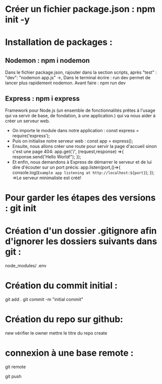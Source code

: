 # Créer un fichier package.json : npm init -y

# Installation  de packages : 

## Nodemon : npm i nodemon
Dans le fichier package.json, rajouter dans la section scripts, après "test" : "dev": "nodemon app.js" ->, Dans le terminal écrire : run dev permet de lancer plus rapidement nodemon.
Avant faire : npm run dev

## Express : npm i express
Framework pour Node.js (un ensemble de fonctionnalités prêtes à l'usage qui va servir de base, de fondation, à une application.) qui va nous aider à créer un serveur web.
 - On importe le module dans notre application :
const express = require('express');
 - Puis on initialise notre serveur web : 
const app = express();
 - Ensuite, nous allons créer une route pour servir la page d'accueil sinon c'est une page 404: 
app.get('/', (request,response) =>{
    response.send('Hello World!");
});
 - Et enfin, nous demandons à Express de démarrer le serveur et de lui dire d'écouter sur un port précis: 
app.listen(port,()=>{
    console.log(`Example app listening at http://localhost:${port}`);
});
=>Le serveur minimaliste est créé!

# Pour garder les étapes des versions : git init

# Création d'un dossier .gitignore afin d'ignorer les dossiers suivants dans git : 
node_modules/
.env

# Création du commit initial :
git add .
git commit -m "initial commit"

# Création du repo sur github:
new
vérifier le owner
mettre le titre du repo
create

# connexion à une base remote :
git remote

git push
